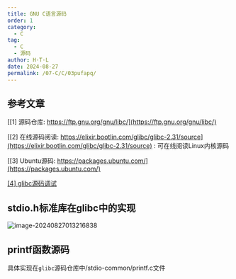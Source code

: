 ```yaml
---
title: GNU C语言源码
order: 1
category:
  - C
tag:
  - C
  - 源码
author: H·T·L
date: 2024-08-27
permalink: /07-C/C/03pufapq/
---
```


## 参考文章

[[1] 源码仓库: https://ftp.gnu.org/gnu/libc/](https://ftp.gnu.org/gnu/libc/)

[[2] 在线源码阅读: https://elixir.bootlin.com/glibc/glibc-2.31/source](https://elixir.bootlin.com/glibc/glibc-2.31/source) : 可在线阅读Linux内核源码

[[3] Ubuntu源码: https://packages.ubuntu.com/](https://packages.ubuntu.com/)

[[4] glibc源码调试](https://csstormq.github.io/blog/%E4%BB%A3%E7%A0%81%E8%B0%83%E8%AF%95%E7%AF%87%EF%BC%884%EF%BC%89%EF%BC%9A%E5%A6%82%E4%BD%95%E8%B0%83%E8%AF%95%20glibc%20%E6%BA%90%E7%A0%81%E2%80%94%E2%80%94%E5%87%86%E5%A4%87%E7%AF%87.html)

<!-- more -->

## stdio.h标准库在glibc中的实现

![image-20240827013216838](https://images.hicoding.top/i/2024/08/27/26oy6i-3.webp)

## printf函数源码

具体实现在`glibc`源码仓库中/stdio-common/printf.c文件

